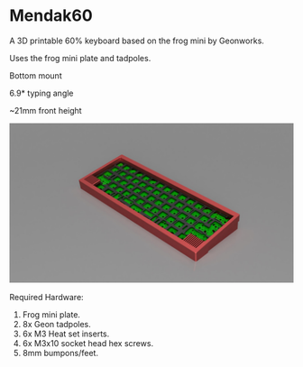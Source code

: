 # Mendak60
A 3D printable 60% keyboard based on the frog mini by Geonworks.

Uses the frog mini plate and tadpoles.

Bottom mount

6.9* typing angle

~21mm front height

![Photo1](Mendak60.jpg?raw=true)

Required Hardware:
1. Frog mini plate.
2. 8x Geon tadpoles.
3. 6x M3 Heat set inserts.
4. 6x M3x10 socket head hex screws.
5. 8mm bumpons/feet.

